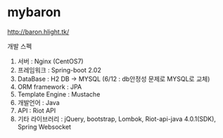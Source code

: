 # mybaron
http://baron.hlight.tk/

개발 스펙
1.	서버 : Nginx (CentOS7)
2.	프레임워크 : Spring-boot 2.02
3.	DataBase : H2 DB → MYSQL   (6/12 : db안정성 문제로 MYSQL로 교체)
4.	ORM framework : JPA
5.	Template Engine : Mustache
6.	개발언어 : Java
7.	API : Riot API
8.	기타 라이브러리 : jQuery, bootstrap, Lombok, Riot-api-java 4.0.1(SDK), Spring Websocket


